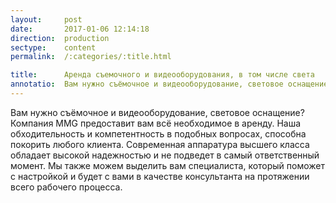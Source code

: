 ```yaml
---
layout:     post
date:       2017-01-06 12:14:18
direction:  production
sectype:    content
permalink:  /:categories/:title.html

title:      Аренда съемочного и видеооборудования, в том числе света   
annotatio:  Вам нужно съёмочное и видеооборудование, световое оснащение? Компания MMG предоставит вам всё необходимое в аренду. Наша обходительность и компетентность в подобных вопросах, способна покорить любого клиента. Современная аппаратура высшего класса обладает высокой надежностью и не подведет в самый ответственный момент. Мы также можем выделить вам специалиста, который поможет с настройкой и будет с вами в качестве консультанта на протяжении всего рабочего процесса.  
---
```


Вам нужно съёмочное и видеооборудование, световое оснащение? Компания MMG предоставит вам всё необходимое в аренду. Наша обходительность и компетентность в подобных вопросах, способна покорить любого клиента. Современная аппаратура высшего класса обладает высокой надежностью и не подведет в самый ответственный момент. Мы также можем выделить вам специалиста, который поможет с настройкой и будет с вами в качестве консультанта на протяжении всего рабочего процесса. 

